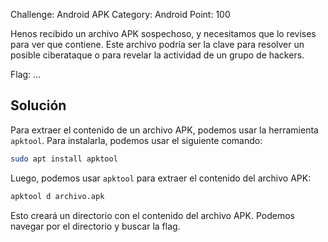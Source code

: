 Challenge: Android APK
Category: Android
Point: 100

Henos recibido un archivo APK sospechoso, y necesitamos que lo revises para ver que contiene. Este archivo podría ser la clave para resolver un posible ciberataque o para revelar la actividad de un grupo de hackers.

Flag: ...

## Solución

Para extraer el contenido de un archivo APK, podemos usar la herramienta `apktool`. Para instalarla, podemos usar el siguiente comando:

```bash
sudo apt install apktool
```

Luego, podemos usar `apktool` para extraer el contenido del archivo APK:

```bash
apktool d archivo.apk
```

Esto creará un directorio con el contenido del archivo APK. Podemos navegar por el directorio y buscar la flag.